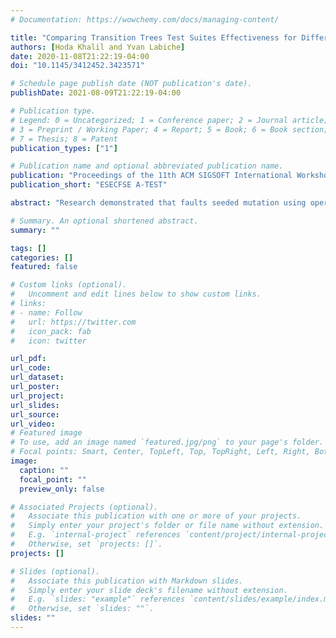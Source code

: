 ```yaml
---
# Documentation: https://wowchemy.com/docs/managing-content/

title: "Comparing Transition Trees Test Suites Effectiveness for Different Mutation Operators"
authors: [Hoda Khalil and Yvan Labiche]
date: 2020-11-08T21:22:19-04:00
doi: "10.1145/3412452.3423571"

# Schedule page publish date (NOT publication's date).
publishDate: 2021-08-09T21:22:19-04:00

# Publication type.
# Legend: 0 = Uncategorized; 1 = Conference paper; 2 = Journal article;
# 3 = Preprint / Working Paper; 4 = Report; 5 = Book; 6 = Book section;
# 7 = Thesis; 8 = Patent
publication_types: ["1"]

# Publication name and optional abbreviated publication name.
publication: "Proceedings of the 11th ACM SIGSOFT International Workshop on Automating TEST Case Design, Selection, and Evaluation"
publication_short: "ESECFSE A-TEST"

abstract: "Research demonstrated that faults seeded mutation using operators can be representative of faults in real systems. In this paper, we study the relationship between the different operators used to insert mutants in the fault domain of the system under test and the effectiveness of different state machine test suites at killing those mutants. We are particularly interested in the effectiveness of two interrelated state machine testing strategies at finding different types of faults. Those are the round-trip paths strategy and the transition tree strategy. Using empirical evaluation, we compare the effectiveness of more than two thousand unique test suites at killing mutants seeded using eight different mutation operators. We perform experiments on four experimental objects and provide qualitative analysis of the results. We conclude that neither of the two studied strategies is more effective than the other at killing a certain type of mutants. However, the structure of the finite state machine and the nature of the system under test affect the type of faults detected by the different testing strategies."

# Summary. An optional shortened abstract.
summary: ""

tags: []
categories: []
featured: false

# Custom links (optional).
#   Uncomment and edit lines below to show custom links.
# links:
# - name: Follow
#   url: https://twitter.com
#   icon_pack: fab
#   icon: twitter

url_pdf:
url_code:
url_dataset:
url_poster:
url_project:
url_slides:
url_source:
url_video:
# Featured image
# To use, add an image named `featured.jpg/png` to your page's folder. 
# Focal points: Smart, Center, TopLeft, Top, TopRight, Left, Right, BottomLeft, Bottom, BottomRight.
image:
  caption: ""
  focal_point: ""
  preview_only: false

# Associated Projects (optional).
#   Associate this publication with one or more of your projects.
#   Simply enter your project's folder or file name without extension.
#   E.g. `internal-project` references `content/project/internal-project/index.md`.
#   Otherwise, set `projects: []`.
projects: []

# Slides (optional).
#   Associate this publication with Markdown slides.
#   Simply enter your slide deck's filename without extension.
#   E.g. `slides: "example"` references `content/slides/example/index.md`.
#   Otherwise, set `slides: ""`.
slides: ""
---
```

